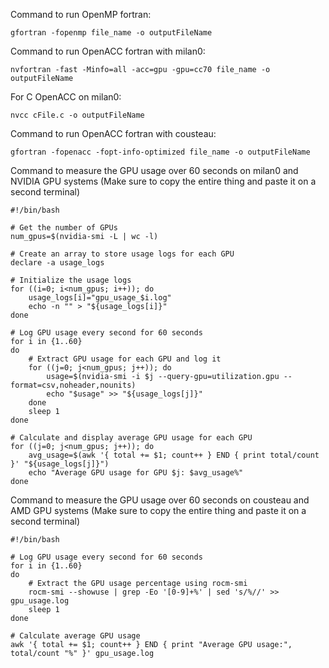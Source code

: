 Command to run OpenMP fortran: 
```shell
gfortran -fopenmp file_name -o outputFileName
```
Command to run OpenACC fortran with milan0: 
```shell
nvfortran -fast -Minfo=all -acc=gpu -gpu=cc70 file_name -o outputFileName
```

For C OpenACC on milan0:
```shell
nvcc cFile.c -o outputFileName
```

Command to run OpenACC fortran with cousteau:
```shell
gfortran -fopenacc -fopt-info-optimized file_name -o outputFileName
```

Command to measure the GPU usage over 60 seconds on milan0 and NVIDIA GPU systems (Make sure to copy the entire thing and paste it on a second terminal) 

```shell
#!/bin/bash

# Get the number of GPUs
num_gpus=$(nvidia-smi -L | wc -l)

# Create an array to store usage logs for each GPU
declare -a usage_logs

# Initialize the usage logs
for ((i=0; i<num_gpus; i++)); do
    usage_logs[i]="gpu_usage_$i.log"
    echo -n "" > "${usage_logs[i]}"
done

# Log GPU usage every second for 60 seconds
for i in {1..60}
do
    # Extract GPU usage for each GPU and log it
    for ((j=0; j<num_gpus; j++)); do
        usage=$(nvidia-smi -i $j --query-gpu=utilization.gpu --format=csv,noheader,nounits)
        echo "$usage" >> "${usage_logs[j]}"
    done
    sleep 1
done

# Calculate and display average GPU usage for each GPU
for ((j=0; j<num_gpus; j++)); do
    avg_usage=$(awk '{ total += $1; count++ } END { print total/count }' "${usage_logs[j]}")
    echo "Average GPU usage for GPU $j: $avg_usage%"
done
```

Command to measure the GPU usage over 60 seconds on cousteau and AMD GPU systems (Make sure to copy the entire thing and paste it on a second terminal) 
```shell
#!/bin/bash

# Log GPU usage every second for 60 seconds
for i in {1..60}
do
    # Extract the GPU usage percentage using rocm-smi
    rocm-smi --showuse | grep -Eo '[0-9]+%' | sed 's/%//' >> gpu_usage.log
    sleep 1
done

# Calculate average GPU usage
awk '{ total += $1; count++ } END { print "Average GPU usage:", total/count "%" }' gpu_usage.log

```
